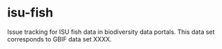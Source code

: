 # isu-fish
Issue tracking for ISU fish data in biodiversity data portals. This data set corresponds to GBIF data set XXXX.

